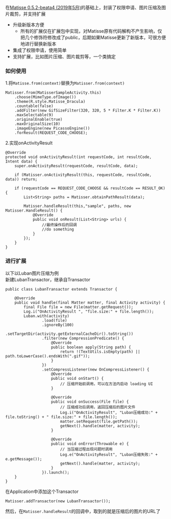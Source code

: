 在[Matisse 0.5.2-beata4 (2019年5月)](https://github.com/zhihu/Matisse)的基础上，封装了权限申请、图片压缩及图片裁剪，并支持扩展
	
- 升级新版本方便
	- 所有的扩展仅在扩展包中实现，对Matisse原有代码解构不产生影响，仅把几个修饰符修改成了public，后期如果Matisse更新了新版本，可很方便地进行替换新版本
- 集成了权限申请，使用简单
- 支持扩展，比如图片压缩、图片裁剪等，一个类搞定  

### 如何使用

1.将`Matisse.from(context)`替换为`Matisser.from(context)`

	Matisser.from(MatisserSampleActivity.this)
        .choose(MimeType.ofImage())
        .theme(R.style.Matisse_Dracula)
        .countable(false)
        .addFilter(new GifSizeFilter(320, 320, 5 * Filter.K * Filter.K))
        .maxSelectable(9)
        .originalEnable(true)
        .maxOriginalSize(10)
        .imageEngine(new PicassoEngine())
        .forResult(REQUEST_CODE_CHOOSE);

2.实现onActivityResult

	@Override
    protected void onActivityResult(int requestCode, int resultCode, Intent data) {
        super.onActivityResult(requestCode, resultCode, data);

        if (Matisser.onActivityResult(this, requestCode, resultCode, data)) return;

        if (requestCode == REQUEST_CODE_CHOOSE && resultCode == RESULT_OK) {
            List<String> paths = Matisser.obtainPathResult(data);
			
            Matisser.handleResult(this,"sample", paths, new Matisser.HandleResult() {
                @Override
                public void onResult(List<String> urls) {
					//最终操作后的回调
                    //do something
                }
            });
        }
    }

### 进行扩展
以下以Luban图片压缩为例  
新建LubanTransactor，继承自Transactor  

	public class LubanTransactor extends Transactor {
	
	    @Override
	    public void handle(final Matter matter, final Activity activity) {
	        final File file = new File(matter.getRequest());
	        Log.i("OnActivityResult ", "file.size:" + file.length());
	        Luban.with(activity)
	                .load(file)
	                .ignoreBy(100)
	                .setTargetDir(activity.getExternalCacheDir().toString())
	                .filter(new CompressionPredicate() {
	                    @Override
	                    public boolean apply(String path) {
	                        return !(TextUtils.isEmpty(path) || path.toLowerCase().endsWith(".gif"));
	                    }
	                })
	                .setCompressListener(new OnCompressListener() {
	                    @Override
	                    public void onStart() {
	                        // 压缩开始前调用，可以在方法内启动 loading UI
	                    }
	
	                    @Override
	                    public void onSuccess(File file) {
	                        // 压缩成功后调用，返回压缩后的图片文件
	                        Log.i("OnActivityResult", "Luban压缩成功:" + file.toString() + " file.size:" + file.length());
	                        matter.setRequest(file.getPath());
	                        getNext().handle(matter, activity);
	                    }
	
	                    @Override
	                    public void onError(Throwable e) {
	                        // 当压缩过程出现问题时调用
	                        Log.e("OnActivityResult", "Luban压缩失败:" + e.getMessage());
	                        getNext().handle(matter, activity);
	                    }
	                }).launch();
	    }
	}

在Application中添加这个Transactor  

	Matisser.addTransactor(new LubanTransactor());  

然后，在`Matisser.handleResult`的回调中，取到的就是压缩后的图片的URL了